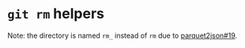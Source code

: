 # `git rm` helpers

Note: the directory is named `rm_` instead of `rm` due to
[parquet2json#19].

[parquet2json#19]: https://github.com/jupiter/parquet2json/issues/19#issuecomment-1775636408
